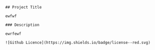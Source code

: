 
    ## Project Title 

    ewfwf

    ### Description

    ewrfewf

    ![Github Licence](https://img.shields.io/badge/license--red.svg)
    